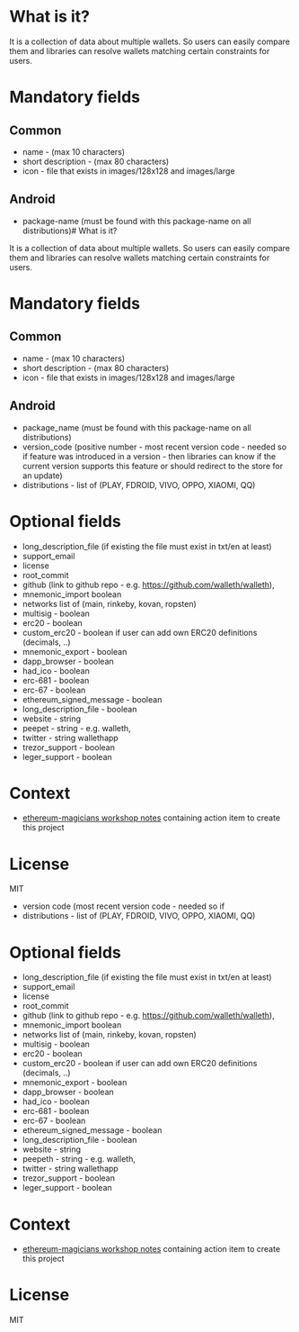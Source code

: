 # What is it?

It is a collection of data about multiple wallets. So users can easily compare them and libraries can resolve wallets matching certain constraints for users.

# Mandatory fields
## Common

 * name - (max 10 characters)
 * short description - (max 80 characters)
 * icon - file that exists in images/128x128 and images/large

## Android

 * package-name (must be found with this package-name on all distributions)# What is it?

It is a collection of data about multiple wallets. So users can easily compare them and libraries can resolve wallets matching certain constraints for users.

# Mandatory fields
## Common

 * name - (max 10 characters)
 * short description - (max 80 characters)
 * icon - file that exists in images/128x128 and images/large

## Android

 * package_name (must be found with this package-name on all distributions)
 * version_code (positive number - most recent version code - needed so if feature was introduced in a version - then libraries can know if the current version supports this feature or should redirect to the store for an update)
 * distributions - list of (PLAY, FDROID, VIVO, OPPO, XIAOMI, QQ)

# Optional fields

 * long_description_file (if existing the file must exist in txt/en at least)
 * support_email
 * license
 * root_commit
 * github (link to github repo - e.g. https://github.com/walleth/walleth),
 * mnemonic_import boolean
 * networks list of (main, rinkeby, kovan, ropsten)
 * multisig - boolean
 * erc20 - boolean
 * custom_erc20 - boolean if user can add own ERC20 definitions (decimals, ..)
 * mnemonic_export - boolean
 * dapp_browser - boolean
 * had_ico  - boolean
 * erc-681  - boolean
 * erc-67  - boolean
 * ethereum_signed_message  - boolean
 * long_description_file  - boolean
 * website - string
 * peepet - string - e.g. walleth,
 * twitter - string wallethapp
 * trezor_support  - boolean
 * leger_support  - boolean
 
# Context

 * [ethereum-magicians workshop notes](https://ethereum-magicians.org/t/notes-fom-the-wallet-workshop-at-web3-ux-unconference-in-berlin/1292) containing action item to create this project

# License

MIT
 * version code (most recent version code - needed so if 
 * distributions - list of (PLAY, FDROID, VIVO, OPPO, XIAOMI, QQ)

# Optional fields

 * long_description_file (if existing the file must exist in txt/en at least)
 * support_email
 * license
 * root_commit
 * github (link to github repo - e.g. https://github.com/walleth/walleth),
 * mnemonic_import boolean
 * networks list of (main, rinkeby, kovan, ropsten)
 * multisig - boolean
 * erc20 - boolean
 * custom_erc20 - boolean if user can add own ERC20 definitions (decimals, ..)
 * mnemonic_export - boolean
 * dapp_browser - boolean
 * had_ico  - boolean
 * erc-681  - boolean
 * erc-67  - boolean
 * ethereum_signed_message  - boolean
 * long_description_file  - boolean
 * website - string
 * peepeth - string - e.g. walleth,
 * twitter - string wallethapp
 * trezor_support  - boolean
 * leger_support  - boolean
 
# Context

 * [ethereum-magicians workshop notes](https://ethereum-magicians.org/t/notes-fom-the-wallet-workshop-at-web3-ux-unconference-in-berlin/1292) containing action item to create this project

# License

MIT
